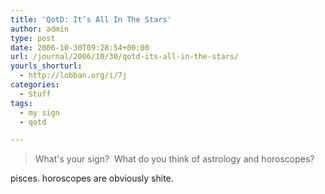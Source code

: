 ```yaml
---
title: 'QotD: It’s All In The Stars'
author: admin
type: post
date: 2006-10-30T09:28:54+00:00
url: /journal/2006/10/30/qotd-its-all-in-the-stars/
yourls_shorturl:
  - http://lobban.org/i/7j
categories:
  - Stuff
tags:
  - my sign
  - qotd

---
```

> What's your sign?&#160; What do you think of astrology and horoscopes? 

pisces. horoscopes are obviously shite.
